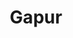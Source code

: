 ---
title: Gapur
github: https://github.com/Gapur
mode: light
transition: 3s
archetype:
  - Little Bit of Everything
---